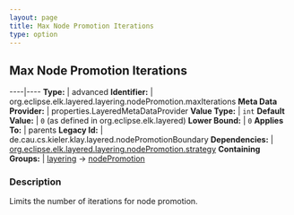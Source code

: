```yaml
---
layout: page
title: Max Node Promotion Iterations
type: option
---
```

## Max Node Promotion Iterations

----|----
**Type:** | advanced
**Identifier:** | org.eclipse.elk.layered.layering.nodePromotion.maxIterations
**Meta Data Provider:** | properties.LayeredMetaDataProvider
**Value Type:** | `int`
**Default Value:** | `0` (as defined in org.eclipse.elk.layered)
**Lower Bound:** | `0`
**Applies To:** | parents
**Legacy Id:** | de.cau.cs.kieler.klay.layered.nodePromotionBoundary
**Dependencies:** | [org.eclipse.elk.layered.layering.nodePromotion.strategy](org-eclipse-elk-layered-layering-nodePromotion-strategy)
**Containing Groups:** | [layering](org-eclipse-elk-layered-layering) -> [nodePromotion](org-eclipse-elk-layered-layering-nodePromotion)


### Description
Limits the number of iterations for node promotion.

